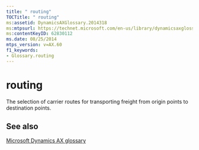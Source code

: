 ```yaml
---
title: " routing"
TOCTitle: " routing"
ms:assetid: DynamicsAXGlossary.2014318
ms:mtpsurl: https://technet.microsoft.com/en-us/library/dynamicsaxglossary.2014318(v=AX.60)
ms:contentKeyID: 62830112
ms.date: 08/25/2014
mtps_version: v=AX.60
f1_keywords:
- Glossary.routing
---
```


# routing

The selection of carrier routes for transporting freight from origin points to destination points.

## See also

[Microsoft Dynamics AX glossary](glossary/microsoft-dynamics-ax-glossary.md)

  



